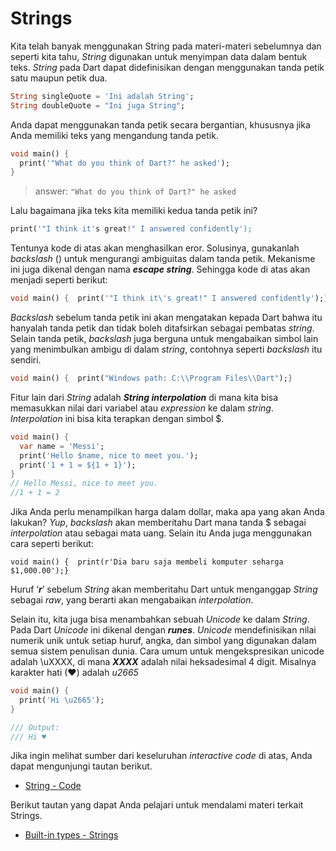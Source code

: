 # Strings

Kita telah banyak menggunakan String pada materi-materi sebelumnya dan seperti kita tahu, _String_ digunakan untuk menyimpan data dalam bentuk teks. _String_ pada Dart dapat didefinisikan dengan menggunakan tanda petik satu maupun petik dua.

```dart
String singleQuote = 'Ini adalah String';
String doubleQuote = "Ini juga String";
```

Anda dapat menggunakan tanda petik secara bergantian, khususnya jika Anda memiliki teks yang mengandung tanda petik.

```dart
void main() {
  print('"What do you think of Dart?" he asked');
}
```

> answer: `"What do you think of Dart?" he asked`

Lalu bagaimana jika teks kita memiliki kedua tanda petik ini?

```dart
print('"I think it's great!" I answered confidently');
```

Tentunya kode di atas akan menghasilkan eror. Solusinya, gunakanlah _backslash_ () untuk mengurangi ambiguitas dalam tanda petik. Mekanisme ini juga dikenal dengan nama _**escape string**_. Sehingga kode di atas akan menjadi seperti berikut:

```dart
void main() {  print('"I think it\'s great!" I answered confidently');}
```

_Backslash_ sebelum tanda petik ini akan mengatakan kepada Dart bahwa itu hanyalah tanda petik dan tidak boleh ditafsirkan sebagai pembatas _string_. Selain tanda petik, _backslash_ juga berguna untuk mengabaikan simbol lain yang menimbulkan ambigu di dalam _string_, contohnya seperti _backslash_ itu sendiri.

```dart
void main() {  print("Windows path: C:\\Program Files\\Dart");}
```

Fitur lain dari _String_ adalah _**String interpolation**_ di mana kita bisa memasukkan nilai dari variabel atau _expression_ ke dalam _string_. _Interpolation_ ini bisa kita terapkan dengan simbol $.

```dart
void main() {
  var name = 'Messi';
  print('Hello $name, nice to meet you.');
  print('1 + 1 = ${1 + 1}');
}
// Hello Messi, nice to meet you.
//1 + 1 = 2
```

Jika Anda perlu menampilkan harga dalam dollar, maka apa yang akan Anda lakukan? _Yup_, _backslash_ akan memberitahu Dart mana tanda $ sebagai _interpolation_ atau sebagai mata uang. Selain itu Anda juga menggunakan cara seperti berikut:

```
void main() {  print(r'Dia baru saja membeli komputer seharga $1,000.00');}
```

Huruf ‘_**r**_’ sebelum _String_ akan memberitahu Dart untuk menganggap _String_ sebagai _raw_, yang berarti akan mengabaikan _interpolation_.

Selain itu, kita juga bisa menambahkan sebuah _Unicode_ ke dalam _String_. Pada Dart _Unicode_ ini dikenal dengan _**runes**_. _Unicode_ mendefinisikan nilai numerik unik untuk setiap huruf, angka, dan simbol yang digunakan dalam semua sistem penulisan dunia. Cara umum untuk mengekspresikan unicode adalah \uXXXX, di mana _**XXXX**_ adalah nilai heksadesimal 4 digit. Misalnya karakter hati (♥) adalah _u2665_

```dart
void main() {
  print('Hi \u2665');
}

/// Output:
/// Hi ♥
```

Jika ingin melihat sumber dari keseluruhan _interactive code_ di atas, Anda dapat mengunjungi tautan berikut.

- [String - Code](https://github.com/dicodingacademy/a191-dart-code/tree/main/03_dart_fundamental/05_strings "‌")

Berikut tautan yang dapat Anda pelajari untuk mendalami materi terkait Strings.

- [Built-in types - Strings](https://dart.dev/language/built-in-types#strings "‌")
